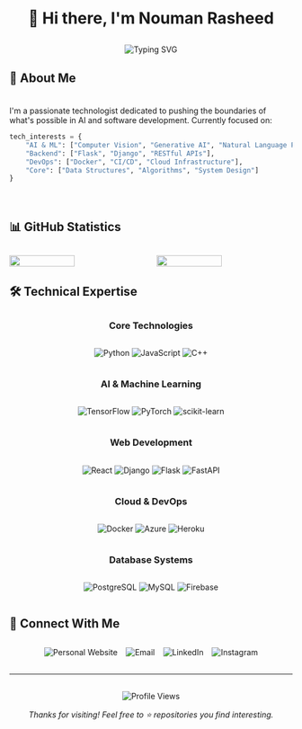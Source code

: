 # <div align="center" style="margin-bottom: 30px;">👋 Hi there, I'm Nouman Rasheed</div>

<div align="center" style="margin: 20px auto;">
    <img src="https://readme-typing-svg.herokuapp.com?font=Fira+Code&weight=1000&size=25&pause=1000&color=39D353&center=true&vCenter=true&width=500&lines=Development+%7C+Research;Computer+Vision+%7C+Gen+AI+%7C+NLP;Always+learning%2C+always+growing" alt="Typing SVG" style="max-width: 100%; height: auto;" />
</div>

## 🚀 About Me

<div style="padding: 20px 0;">
I'm a passionate technologist dedicated to pushing the boundaries of what's possible in AI and software development. Currently focused on:

```python
tech_interests = {
    "AI & ML": ["Computer Vision", "Generative AI", "Natural Language Processing"],
    "Backend": ["Flask", "Django", "RESTful APIs"],
    "DevOps": ["Docker", "CI/CD", "Cloud Infrastructure"],
    "Core": ["Data Structures", "Algorithms", "System Design"]
}
```
</div>



## 📊 GitHub Statistics

<div style="display: flex; justify-content: center; gap: 20px; margin: 30px 0;">
  <img width="48%" style="max-width: 495px;" src="https://github-readme-stats.vercel.app/api?username=Nouman945&theme=merko&count_private=true&show_icons=true&include_all_commits=true&hide_border=true&hide_title=true" />
  <img width="48%" style="max-width: 495px;" src="https://github-readme-streak-stats.herokuapp.com/?user=Nouman945&theme=merko&hide_border=true" />
</div>

## 🛠️ Technical Expertise

<div align="center" style="margin: 30px 0;">

<div style="margin: 20px 0;">

### Core Technologies
<div style="display: flex; justify-content: center; gap: 10px; flex-wrap: wrap; margin: 15px 0;">

![Python](https://img.shields.io/badge/Python-3776AB?style=for-the-badge&logo=python&logoColor=white)
![JavaScript](https://img.shields.io/badge/JavaScript-F7DF1E?style=for-the-badge&logo=javascript&logoColor=black)
![C++](https://img.shields.io/badge/C++-00599C?style=for-the-badge&logo=cplusplus&logoColor=white)
</div>

### AI & Machine Learning
<div style="display: flex; justify-content: center; gap: 10px; flex-wrap: wrap; margin: 15px 0;">

![TensorFlow](https://img.shields.io/badge/TensorFlow-FF6F00?style=for-the-badge&logo=tensorflow&logoColor=white)
![PyTorch](https://img.shields.io/badge/PyTorch-EE4C2C?style=for-the-badge&logo=pytorch&logoColor=white)
![scikit-learn](https://img.shields.io/badge/scikit--learn-F7931E?style=for-the-badge&logo=scikit-learn&logoColor=white)
</div>

### Web Development
<div style="display: flex; justify-content: center; gap: 10px; flex-wrap: wrap; margin: 15px 0;">

![React](https://img.shields.io/badge/React-61DAFB?style=for-the-badge&logo=react&logoColor=black)
![Django](https://img.shields.io/badge/Django-092E20?style=for-the-badge&logo=django&logoColor=white)
![Flask](https://img.shields.io/badge/Flask-000000?style=for-the-badge&logo=flask&logoColor=white)
![FastAPI](https://img.shields.io/badge/FastAPI-009688?style=for-the-badge&logo=fastapi&logoColor=white)
</div>

### Cloud & DevOps
<div style="display: flex; justify-content: center; gap: 10px; flex-wrap: wrap; margin: 15px 0;">

![Docker](https://img.shields.io/badge/Docker-2496ED?style=for-the-badge&logo=docker&logoColor=white)
![Azure](https://img.shields.io/badge/Azure-0089D6?style=for-the-badge&logo=microsoft-azure&logoColor=white)
![Heroku](https://img.shields.io/badge/Heroku-430098?style=for-the-badge&logo=heroku&logoColor=white)
</div>

### Database Systems
<div style="display: flex; justify-content: center; gap: 10px; flex-wrap: wrap; margin: 15px 0;">

![PostgreSQL](https://img.shields.io/badge/PostgreSQL-316192?style=for-the-badge&logo=postgresql&logoColor=white)
![MySQL](https://img.shields.io/badge/MySQL-4479A1?style=for-the-badge&logo=mysql&logoColor=white)
![Firebase](https://img.shields.io/badge/Firebase-FFCA28?style=for-the-badge&logo=firebase&logoColor=black)
</div>

</div>
</div>

## 🤝 Connect With Me

<div align="center" style="margin: 30px 0; display: flex; justify-content: center; gap: 15px; flex-wrap: wrap;">
  <a href="https://nouman-rasheed.com" style="text-decoration: none;">
    <img src="https://img.shields.io/badge/Website-000000?style=for-the-badge&logo=safari&logoColor=white" alt="Personal Website"/>
  </a>
  <a href="mailto:muhmmadnouman945@gmail.com" style="text-decoration: none;">
    <img src="https://img.shields.io/badge/Gmail-D14836?style=for-the-badge&logo=gmail&logoColor=white" alt="Email"/>
  </a>
  <a href="https://www.linkedin.com/in/nouman-rasheed-5a003b157" style="text-decoration: none;">
    <img src="https://img.shields.io/badge/LinkedIn-0077B5?style=for-the-badge&logo=linkedin&logoColor=white" alt="LinkedIn"/>
  </a>
  <a href="https://www.instagram.com/_nouman_r" style="text-decoration: none;">
    <img src="https://img.shields.io/badge/Instagram-E4405F?style=for-the-badge&logo=instagram&logoColor=white" alt="Instagram"/>
  </a>
</div>

---

<div align="center" style="margin-top: 30px;">
  <img src="https://komarev.com/ghpvc/?username=Nouman945&color=brightgreen&style=flat-square" alt="Profile Views" style="margin-bottom: 15px;"/>
  <br/>
  <i>Thanks for visiting! Feel free to ⭐ repositories you find interesting.</i>
</div>
